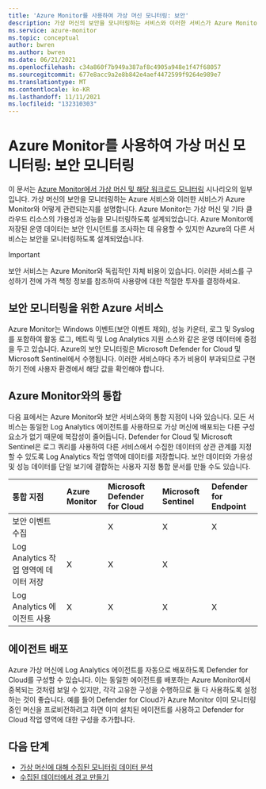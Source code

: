 ```yaml
---
title: 'Azure Monitor를 사용하여 가상 머신 모니터링: 보안'
description: 가상 머신의 보안을 모니터링하는 서비스와 이러한 서비스가 Azure Monitor와 어떻게 관련되는지를 알아봅니다.
ms.service: azure-monitor
ms.topic: conceptual
author: bwren
ms.author: bwren
ms.date: 06/21/2021
ms.openlocfilehash: c34a860f7b949a387af8c4905a948e1f47f68057
ms.sourcegitcommit: 677e8acc9a2e8b842e4aef4472599f9264e989e7
ms.translationtype: MT
ms.contentlocale: ko-KR
ms.lasthandoff: 11/11/2021
ms.locfileid: "132310303"
---
```

# <a name="monitor-virtual-machines-with-azure-monitor-security-monitoring"></a>Azure Monitor를 사용하여 가상 머신 모니터링: 보안 모니터링
이 문서는 [Azure Monitor에서 가상 머신 및 해당 워크로드 모니터링](monitor-virtual-machine.md) 시나리오의 일부입니다. 가상 머신의 보안을 모니터링하는 Azure 서비스와 이러한 서비스가 Azure Monitor와 어떻게 관련되는지를 설명합니다. Azure Monitor는 가상 머신 및 기타 클라우드 리소스의 가용성과 성능을 모니터링하도록 설계되었습니다. Azure Monitor에 저장된 운영 데이터는 보안 인시던트를 조사하는 데 유용할 수 있지만 Azure의 다른 서비스는 보안을 모니터링하도록 설계되었습니다. 

> [!IMPORTANT]
> 보안 서비스는 Azure Monitor와 독립적인 자체 비용이 있습니다. 이러한 서비스를 구성하기 전에 가격 책정 정보를 참조하여 사용량에 대한 적절한 투자를 결정하세요.

## <a name="azure-services-for-security-monitoring"></a>보안 모니터링을 위한 Azure 서비스
Azure Monitor는 Windows 이벤트(보안 이벤트 제외), 성능 카운터, 로그 및 Syslog를 포함하여 활동 로그, 메트릭 및 Log Analytics 지원 소스와 같은 운영 데이터에 중점을 두고 있습니다. Azure의 보안 모니터링은 Microsoft Defender for Cloud 및 Microsoft Sentinel에서 수행됩니다. 이러한 서비스마다 추가 비용이 부과되므로 구현하기 전에 사용자 환경에서 해당 값을 확인해야 합니다.


## <a name="integration-with-azure-monitor"></a>Azure Monitor와의 통합
다음 표에서는 Azure Monitor와 보안 서비스와의 통합 지점이 나와 있습니다. 모든 서비스는 동일한 Log Analytics 에이전트를 사용하므로 가상 머신에 배포되는 다른 구성 요소가 없기 때문에 복잡성이 줄어듭니다. Defender for Cloud 및 Microsoft Sentinel은 로그 쿼리를 사용하여 다른 서비스에서 수집한 데이터의 상관 관계를 지정할 수 있도록 Log Analytics 작업 영역에 데이터를 저장합니다. 보안 데이터와 가용성 및 성능 데이터를 단일 보기에 결합하는 사용자 지정 통합 문서를 만들 수도 있습니다.

| 통합 지점       | Azure Monitor | Microsoft Defender for Cloud | Microsoft Sentinel | Defender for Endpoint |
|:---|:---|:---|:---|:---|
| 보안 이벤트 수집     |   | X | X | X |
| Log Analytics 작업 영역에 데이터 저장 | X | X | X |   | 
| Log Analytics 에이전트 사용     | X | X | X | X | 



## <a name="agent-deployment"></a>에이전트 배포
Azure 가상 머신에 Log Analytics 에이전트를 자동으로 배포하도록 Defender for Cloud를 구성할 수 있습니다. 이는 동일한 에이전트를 배포하는 Azure Monitor에서 중복되는 것처럼 보일 수 있지만, 각각 고유한 구성을 수행하므로 둘 다 사용하도록 설정하는 것이 좋습니다. 예를 들어 Defender for Cloud가 Azure Monitor 이미 모니터링 중인 머신을 프로비전하려고 하면 이미 설치된 에이전트를 사용하고 Defender for Cloud 작업 영역에 대한 구성을 추가합니다.

## <a name="next-steps"></a>다음 단계

* [가상 머신에 대해 수집된 모니터링 데이터 분석](monitor-virtual-machine-analyze.md)
* [수집된 데이터에서 경고 만들기](monitor-virtual-machine-alerts.md)
